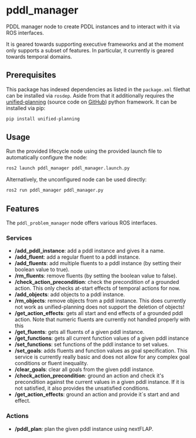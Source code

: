 # pddl_manager
PDDL manager node to create PDDL instances and to interact with it via ROS interfaces.

It is geared towards supporting executive frameworks and at the moment only supports a subset of features.
In particular, it currently is geared towards temporal domains.

## Prerequisites
This package has indexed dependencies as listed in the `package.xml` filethat can be installed via `rosdep`.
Aside from that it additionally requires the [unified-planning](https://unified-planning.readthedocs.io/en/latest/) (source code on [GitHub](https://github.com/aiplan4eu/unified-planning)) python framework. It can be installed via pip:
```bash
pip install unified-planning
```

## Usage
Run the provided lifecycle node using the provided launch file to automatically configure the node:
```bash
ros2 launch pddl_manager pddl_manager.launch.py
```
Alternatively, the unconfigured node can be used directly:
```bash
ros2 run pddl_manager pddl_manager.py
```

## Features
The `pddl_problem_manager` node offers various ROS interfaces.
### Services
 - **/add_pddl_instance**: add a pddl instance and gives it a name.
 - **/add_fluent**: add a regular fluent to a pddl instance.
 - **/add_fluents**: add multiple fluents to a pddl instance (by setting their boolean value to true).
 - **/rm_fluents**: remove fluents (by setting the boolean value to false).
 - **/check_action_precondition**: check the precondition of a grounded action. This only checks at-start effects of temporal actions for now.
 - **/add_objects**: add objects to a pddl instance.
 - **/rm_objects**: remove objects from a pddl instance. This does currently not work as unified-planning does not support the deletion of objects!
 - **/get_action_effects**: gets all start and end effects of a grounded pddl action. Note that numeric fluents are currently not handled properly with this
 - **/get_fluents**: gets all fluents of a given pddl instance.
 - **/get_functions**: gets all current function values of a given pddl instance
 - **/set_functions**: set functions of the pddl instance to set values.
 - **/set_goals**: adds fluents and function values as goal specification. This service is currently really basic and does not allow for any complex goal conditions or fluent inequality.
 - **/clear_goals**: clear all goals from the given pddl instance.
 - **/check_action_precondition**: ground an action and check it's precondition against the current values in a given pddl instance. If it is not satisfied, it also provides the unsatisfied conditions.
 - **/get_action_effects**: ground an action and provide it`s start and and effect.
### Actions
 - **/pddl_plan**: plan the given pddl instance using nextFLAP.
